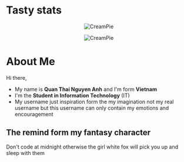 # Tasty stats

<div align="center">
  
  ![CreamPie](https://github-readme-stats.vercel.app/api?username=WhiteFoxCreamPie\&show_icons=true\&bg_color=50,CB3FFF,5CB9FF\&title_color=D8D8D8\&icon_color=161616\&text_color=D8D8D8)

  ![CreamPie](https://github-readme-stats.vercel.app/api/top-langs?username=WhiteFoxCreamPie\&showicons=true&theme=dracula&layout=compact)
</div>

# About Me
Hi there,
- My name is **Quan Thai Nguyen Anh** and I'm form **Vietnam**
- I'm the **Student in Information Technology** (IT)
- My username just inspiration form the my imagination not my real username but this username can only contain my emotions and encouragement

## The remind form my fantasy character
Don't code at midnight otherwise the girl white fox will pick you up and sleep with them
